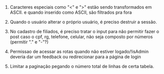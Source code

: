 1. Caracteres especiais como "<" e ">" estão sendo transformados em ASCII.
e quando inserido como ASCII, são filtrados pra fora

2. Quando o usuário alterar o próprio usuário, é preciso destruir a sessão.

3. No cadastro de filiados, é preciso tratar o input para não permitir fazer o post caso
o cpf, rg, telefone, celular, não seja composto por números (permitir "." e "-"?)

4. Permissao de acessar as rotas quando não estiver logado/!isAdmin deveria dar um feedback ou
redirecionar para a página de login

5. Limitar a paginação pegando o número total de linhas de certa tabela.